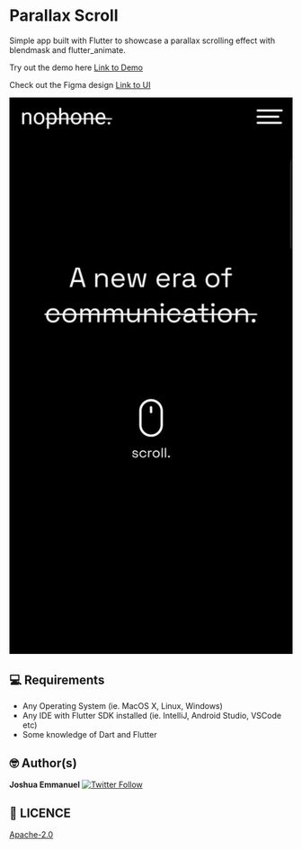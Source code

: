 # Parallax Scroll

Simple app built with Flutter to showcase a parallax scrolling effect with blendmask and flutter_animate.

Try out the demo here
[Link to Demo](https://emmanueljoshua.github.io/parallax_scroll/)

Check out the Figma design [Link to UI](<https://www.figma.com/file/MyFQlFxiOWRAbyFVhJW3TZ/Parallax-Background-Scrolling-Animation-(Community)?node-id=27%3A14>)

<img src="assets/screenshots/demo.gif"/>

## 💻 Requirements

- Any Operating System (ie. MacOS X, Linux, Windows)
- Any IDE with Flutter SDK installed (ie. IntelliJ, Android Studio, VSCode etc)
- Some knowledge of Dart and Flutter

## 🤓 Author(s)

**Joshua Emmanuel**
[![Twitter Follow](https://img.shields.io/twitter/follow/_emmanueljoshua.svg?style=social)](https://twitter.com/josh.rune)

## 🔖 LICENCE

[Apache-2.0](https://github.com/JideGuru/flutter-tic-tac-toe/blob/master/LICENSE)
